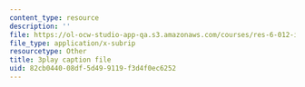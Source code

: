 ```yaml
---
content_type: resource
description: ''
file: https://ol-ocw-studio-app-qa.s3.amazonaws.com/courses/res-6-012-introduction-to-probability-spring-2018/82cb044008df5d499119f3d4f0ec6252_4CkWjk40TBY.vtt
file_type: application/x-subrip
resourcetype: Other
title: 3play caption file
uid: 82cb0440-08df-5d49-9119-f3d4f0ec6252
---
```

